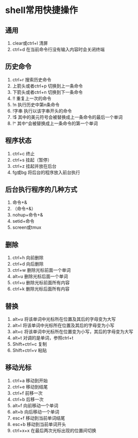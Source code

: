 # shell常用快捷操作
## 通用
1. clear或ctrl+l   清屏
2. ctrl+d	在当前命令行没有输入内容时会关闭终端

## 历史命令
1. ctrl+r	搜索历史命令
2. 上箭头或者ctrl+p	切换到上一条命令
3. 下箭头或者ctrl+n	切换到下一条命令
4. !!	重复上一次的命令
5. !n	执行历史中第n条命令
6. !字串	执行以该字串开头的命令
7. !$	其中的美元符号会被替换成上一条命令的最后一个单词
8. !^	其中^会被替换成上一条命令的第一个单词

## 程序状态
1. ctrl+c	终止
2. ctrl+s	挂起（暂停）
3. ctrl+z	挂起并放在后台
4. fg或bg	将后台的程序放入前台执行

## 后台执行程序的几种方式
1. 命令+&
2. （命令+&）
3. nohup+命令+&
4. setid+命令
5. screen或tmux

## 删除
1. ctrl+h	向前删除
2. ctrl+d	向后删除
3. ctrl+w	删除光标前面一个单词
4. alt+u	删除光标后面一个单词
5. ctrl+u	删除光标前面所有内容
6. ctrl+k	删除光标后面所有内容

## 替换
1. alt+u	将该单词中光标所在位置及其后的字母变为大写
2. alt+l	将该单词中光标所在位置及其后的字母变为小写
3. alt+c	将该单词中光标所在位置变为小写，其后的字母变为大写
4. alt+t	对调的是单词，参照ctrl+t
5. Shift+ctrl+c	复制
6. Shift+ctrl+v	粘贴

## 移动光标
1. ctrl+a	移动到开始
2. ctrl+e	移动到结尾
3. ctrl+f	前移一次
4. ctrl+b	后移一次
5. alt+f	向前移动一个单词
6. alt+b	向后移动一个单词
7. esc+f	移动到当前单词结尾
8. esc+b	移动到当前单词开头
9. ctrl+x+x	在最后两次光标出现的位置间切换
